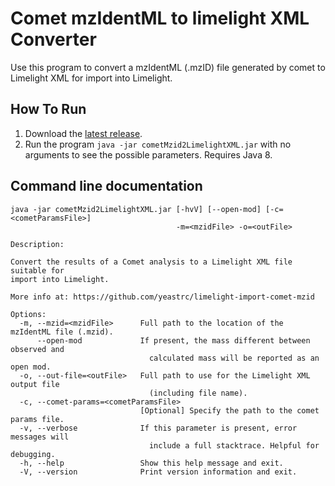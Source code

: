 Comet mzIdentML to limelight XML Converter
===========================================

Use this program to convert a mzIdentML (.mzID) file generated by comet to Limelight XML
for import into Limelight.

How To Run
-------------
1. Download the [latest release](https://github.com/yeastrc/limelight-import-comet-mzid/releases).
2. Run the program ``java -jar cometMzid2LimelightXML.jar`` with no arguments to see the possible parameters. Requires Java 8.

Command line documentation
---------------------------

```
java -jar cometMzid2LimelightXML.jar [-hvV] [--open-mod] [-c=<cometParamsFile>]
                                     -m=<mzidFile> -o=<outFile>

Description:

Convert the results of a Comet analysis to a Limelight XML file suitable for
import into Limelight.

More info at: https://github.com/yeastrc/limelight-import-comet-mzid

Options:
  -m, --mzid=<mzidFile>      Full path to the location of the mzIdentML file (.mzid).
      --open-mod             If present, the mass different between observed and
                               calculated mass will be reported as an open mod.
  -o, --out-file=<outFile>   Full path to use for the Limelight XML output file
                               (including file name).
  -c, --comet-params=<cometParamsFile>
                             [Optional] Specify the path to the comet params file.
  -v, --verbose              If this parameter is present, error messages will
                               include a full stacktrace. Helpful for debugging.
  -h, --help                 Show this help message and exit.
  -V, --version              Print version information and exit.
```
